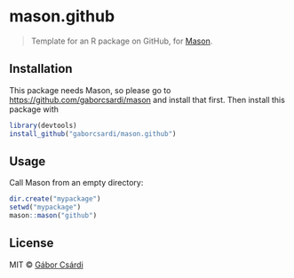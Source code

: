 
# mason.github

> Template for an R package on GitHub, for [Mason](https://github.com/metacran/mason).

## Installation

This package needs Mason, so please go to
https://github.com/gaborcsardi/mason and install that first.
Then install this package with

```r
library(devtools)
install_github("gaborcsardi/mason.github")
```

## Usage

Call Mason from an empty directory:

```r
dir.create("mypackage")
setwd("mypackage")
mason::mason("github")
```

## License

MIT © [Gábor Csárdi](https://github.com/gaborcsardi)
